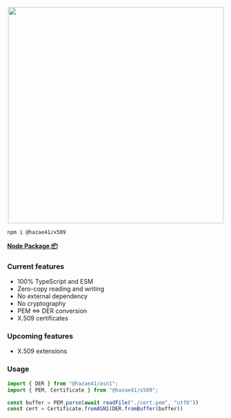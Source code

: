 <p align="center">
<img width="500"
src="https://user-images.githubusercontent.com/4405263/207626363-5561fb9a-4e6e-40d2-963c-771ea0850a45.png" />
</p>

```bash
npm i @hazae41/x509
```

[**Node Package 📦**](https://www.npmjs.com/package/@hazae41/x509)

### Current features
- 100% TypeScript and ESM
- Zero-copy reading and writing
- No external dependency
- No cryptography
- PEM <=> DER conversion
- X.509 certificates

### Upcoming features
- X.509 extensions

### Usage

```typescript
import { DER } from "@hazae41/asn1";
import { PEM, Certificate } from "@hazae41/x509";

const buffer = PEM.parse(await readFile("./cert.pem", "utf8"))
const cert = Certificate.fromASN1(DER.fromBuffer(buffer))
```

